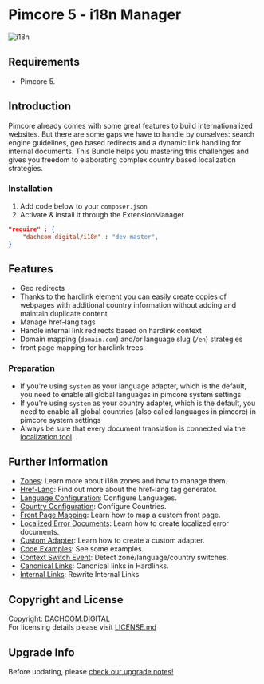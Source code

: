 # Pimcore 5 - i18n Manager

![i18n](https://user-images.githubusercontent.com/700119/27761666-f3ed6746-5e60-11e7-955a-3030453c68ff.jpg)

## Requirements
* Pimcore 5.

## Introduction
Pimcore already comes with some great features to build internationalized websites. But there are some gaps we have to handle by ourselves: search engine guidelines, geo based redirects and a dynamic link handling for internal documents. 
This Bundle helps you mastering this challenges and gives you freedom to elaborating complex country based localization strategies.

### Installation  
1. Add code below to your `composer.json`    
2. Activate & install it through the ExtensionManager

```json
"require" : {
    "dachcom-digital/i18n" : "dev-master",
}
```

## Features
- Geo redirects
- Thanks to the hardlink element you can easily create copies of webpages with additional country information without adding and maintain duplicate content
- Manage href-lang tags
- Handle internal link redirects based on hardlink context
- Domain mapping (`domain.com`) and/or language slug (`/en`) strategies
- front page mapping for hardlink trees

### Preparation
- If you're using `system` as your language adapter, which is the default, you need to enable all global languages in pimcore system settings
- If you're using `system` as your country adapter, which is the default, you need to enable all global countries (also called languages in pimcore) in pimcore system settings
- Always be sure that every document translation is connected via the [localization tool](https://www.pimcore.org/docs/5.0.0/Multi_Language_i18n/Localize_your_Documents.html).

## Further Information
- [Zones](docs/20_Zones.md): Learn more about i18n zones and how to manage them.
- [Href-Lang](docs/25_HrefLang.md): Find out more about the href-lang tag generator.
- [Language Configuration](docs/26_Languages.md): Configure Languages.
- [Country Configuration](docs/27_Countries.md): Configure Countries.
- [Front Page Mapping](docs/30_FrontPageMapping.md): Learn how to map a custom front page.
- [Localized Error Documents](docs/40_LocaleErrorDocument.md): Learn how to create localized error documents.
- [Custom Adapter](docs/50_CustomAdapter.md): Learn how to create a custom adapter.
- [Code Examples](docs/60_CodeExamples.md): See some examples.
- [Context Switch Event](docs/70_ContextSwitch.md): Detect zone/language/country switches.
- [Canonical Links](docs/80_CanonicalLinks.md): Canonical links in Hardlinks.
- [Internal Links](docs/90_InternalLinkRewriter.md): Rewrite Internal Links.

## Copyright and License
Copyright: [DACHCOM.DIGITAL](http://dachcom-digital.ch)  
For licensing details please visit [LICENSE.md](LICENSE.md)

## Upgrade Info
Before updating, please [check our upgrade notes!](UPGRADE.md)  
